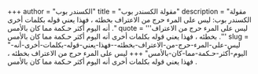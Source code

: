 +++
author = "الكسندر بوب"
title = "مقولة الكسندر بوب"
description = "مقولة الكسندر بوب: ليس على المرء حرج من الاعتراف بخطئه ، فهذا يعني قوله بكلمات أخرى أنه اليوم أكثر حـكمة مما كان بالأمس ."
quote = '''ليس على المرء حرج من الاعتراف بخطئه ، فهذا يعني قوله بكلمات أخرى أنه اليوم أكثر حـكمة مما كان بالأمس .'''
slug = "ليس-على-المرء-حرج-من-الاعتراف-بخطئه--فهذا-يعني-قوله-بكلمات-أخرى-أنه-اليوم-أكثر-حـكمة-مما-كان-بالأمس"
+++
ليس على المرء حرج من الاعتراف بخطئه ، فهذا يعني قوله بكلمات أخرى أنه اليوم أكثر حـكمة مما كان بالأمس .
